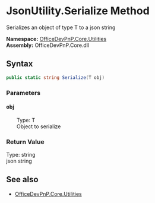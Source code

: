 # JsonUtility.Serialize Method  
Serializes an object of type T to a json string  

**Namespace:** [OfficeDevPnP.Core.Utilities](OfficeDevPnP.Core.Utilities.md)  
**Assembly:** OfficeDevPnP.Core.dll  
## Syntax
```C#
public static string Serialize(T obj)
```
### Parameters
#### obj  
&emsp;&emsp;Type: T  
&emsp;&emsp;Object to serialize  

### Return Value
Type: string  
json string

## See also
- [OfficeDevPnP.Core.Utilities](OfficeDevPnP.Core.Utilities.md)
